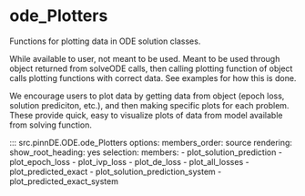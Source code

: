# ode_Plotters

Functions for plotting data in ODE solution classes.

While available to user, not meant to be used. Meant to be used through
object returned from solveODE calls, then calling plotting function of object
calls plotting functions with correct data. See examples for how this is done.

We encourage users to plot data by getting data from object (epoch loss, solution prediciton,
etc.), and then making specific plots for each problem. These provide quick, easy to visualize
plots of data from model available from solving function. 


::: src.pinnDE.ODE.ode_Plotters
    options:
        members_order: source
    rendering:
      show_root_heading: yes
    selection:
      members:
        - plot_solution_prediction
        - plot_epoch_loss
        - plot_ivp_loss
        - plot_de_loss
        - plot_all_losses
        - plot_predicted_exact
        - plot_solution_prediction_system
        - plot_predicted_exact_system
        